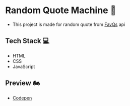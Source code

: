 # Random Quote Machine 💭
- This project is made for random quote from [FavQs](https://favqs.com/) api

## Tech Stack 💻
- HTML
- CSS 
- JavaScript

## Preview 🏍
- [Codepen](https://codepen.io/chilazz/pen/vbXGeV)
